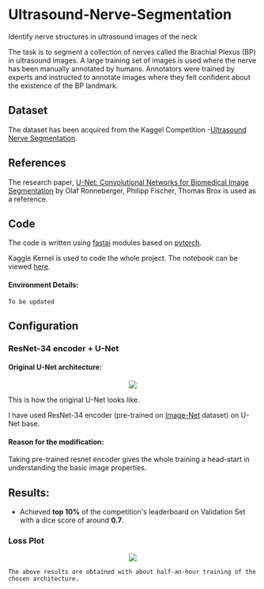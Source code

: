 # Ultrasound-Nerve-Segmentation
Identify nerve structures in ultrasound images of the neck

The task is to segment a collection of nerves called the Brachial Plexus (BP) in ultrasound images. 
A large training set of images is used where the nerve has been manually annotated by humans. 
Annotators were trained by experts and instructed to annotate images where they felt confident about the existence of the BP landmark.

## Dataset
The dataset has been acquired from the Kaggel Competition -[Ultrasound Nerve Segmentation](https://www.kaggle.com/c/ultrasound-nerve-segmentation).

## References
The research paper, [U-Net: Convolutional Networks for Biomedical Image Segmentation](https://arxiv.org/abs/1505.04597) by Olaf Ronneberger,
Philipp Fischer, Thomas Brox is used as a reference. 

## Code
The code is written using [fastai](https://docs.fast.ai/) modules based on [pytorch](https://pytorch.org/docs/stable/index.html).

Kaggle Kernel is used to code the whole project. The notebook can be viewed [here](https://www.kaggle.com/prashantkh19/ultrasound-nerve-segmentation).

#### Environment Details:

`To be updated`

## Configuration 

### ResNet-34 encoder + U-Net
#### Original U-Net architecture:
<p align="center">
<img src="https://user-images.githubusercontent.com/27685757/71420265-4b65c000-269a-11ea-832d-7b5ed7201845.png" />
</p>

This is how the original U-Net looks like.

I have used ResNet-34 encoder (pre-trained on [Image-Net](http://image-net.org/) dataset) on U-Net base. 

#### Reason for the modification:
Taking pre-trained resnet encoder gives the whole training a head-start in understanding the basic image properties.

##  Results:
- Achieved **top 10%** of the competition's leaderboard on Validation Set with a dice score of around **0.7**.

### Loss Plot

<p align="center">
<img src="https://user-images.githubusercontent.com/27685757/71420709-c29c5380-269c-11ea-9c15-fad5a916605d.png" />
</p>

    The above results are obtained with about half-an-hour training of the chosen architecture. 
